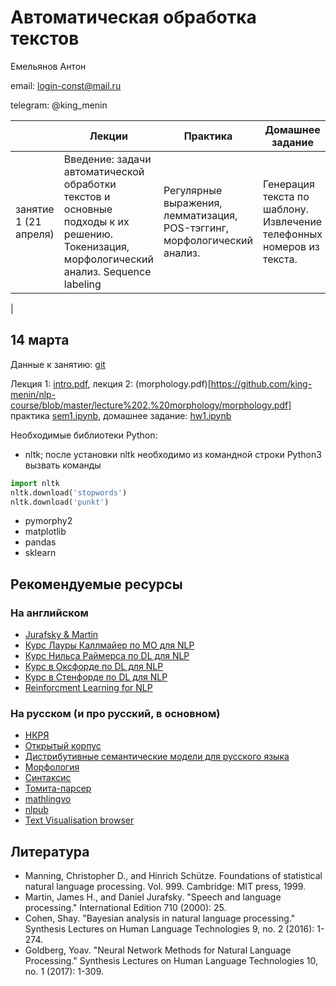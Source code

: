 # Автоматическая обработка текстов 

Емельянов Антон

email: login-const@mail.ru

telegram: @king_menin



|                       | Лекции                                                                                                                                           | Практика                                                    | Домашнее  задание                                                   |
|-----------------------|--------------------------------------------------------------------------------------------------------------------------------------------------|-------------------------------------------------------------|---------------------------------------------------------------------|
| занятие 1 (21 апреля)  | Введение: задачи автоматической обработки текстов и основные подходы к их решению. Токенизация, морфологический анализ. Sequence labeling  | Регулярные выражения, лемматизация, POS-тэггинг, морфологический анализ. | Генерация текста по шаблону. Извлечение телефонных номеров из текста.   

|

## 14 марта

Данные к занятию: [git]()

Лекция 1: [intro.pdf](https://github.com/king-menin/nlp-course/blob/master/lecture%201.%20intro%20to%20nlp/intro.pdf), лекция 2: (morphology.pdf)[https://github.com/king-menin/nlp-course/blob/master/lecture%202.%20morphology/morphology.pdf]  практика [sem1.ipynb](https://github.com/king-menin/nlp-course/blob/master/sem%201/sem1.ipynb), домашнее задание: [hw1.ipynb](https://github.com/king-menin/nlp-course/blob/master/hw1/hw1.ipynb)

Необходимые библиотеки Python:
* nltk; после установки nltk необходимо из командной строки Python3 вызвать команды
```python
import nltk
nltk.download('stopwords')
nltk.download('punkt')
```
* pymorphy2
* matplotlib
* pandas
* sklearn





## Рекомендуемые ресурсы
### На английском

* [Jurafsky & Martin](https://web.stanford.edu/~jurafsky/slp3/)
* [Курс Лауры Каллмайер по МО для NLP](https://user.phil.hhu.de/~kallmeyer/MachineLearning/index.html)
* [Курс Нильса Раймерса по DL для NLP](https://github.com/UKPLab/deeplearning4nlp-tutorial)
* [Курс в Оксфорде по DL для NLP](https://github.com/UKPLab/deeplearning4nlp-tutorial)
* [Курс в Стенфорде по DL для NLP](http://cs224d.stanford.edu)
* [Reinforcment Learning for NLP](https://github.com/jiyfeng/rl4nlp)


### На русском (и про русский, в основном)

* [НКРЯ](http://ruscorpora.ru)
* [Открытый корпус](http://opencorpora.org)
* [Дистрибутивные семантические модели для русского языка](http://rusvectores.org/ru/)
* [Морфология](https://tech.yandex.ru/mystem/)
* [Синтаксис](https://habrahabr.ru/post/317564/)
* [Томита-парсер](https://tech.yandex.ru/tomita/)
* [mathlingvo](http://mathlingvo.ru)
* [nlpub](https://nlpub.ru)
* [Text Visualisation browser](http://textvis.lnu.se)



## Литература

* Manning, Christopher D., and Hinrich Schütze. Foundations of statistical natural language processing. Vol. 999. Cambridge: MIT press, 1999.
* Martin, James H., and Daniel Jurafsky. "Speech and language processing." International Edition 710 (2000): 25.
* Cohen, Shay. "Bayesian analysis in natural language processing." Synthesis Lectures on Human Language Technologies 9, no. 2 (2016): 1-274.
* Goldberg, Yoav. "Neural Network Methods for Natural Language Processing." Synthesis Lectures on Human Language Technologies 10, no. 1 (2017): 1-309.